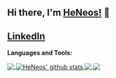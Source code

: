 ## Hi there, I'm [HeNeos!](https://github.com/HeNeos) 👋

## [LinkedIn](www.linkedin.com/in/HeNeos)

**Languages and Tools:**  

<a href="https://github.com/anuraghazra/github-readme-stats">
  <img align="center" src="https://github-readme-stats.anuraghazra1.vercel.app/api/top-langs/?username=HeNeos&theme=tokyonight&hide=glsl,python" />
</a>
<a href="https://github.com/anuraghazra/github-readme-stats">
  <img align="center" src="https://github-readme-stats.anuraghazra1.vercel.app/api?username=HeNeos&show_icons=true&theme=tokyonight&line_height=27" alt="HeNeos' github stats" />
</a>

<a href="https://github.com/anuraghazra/github-readme-stats">
  <img align="center" src="https://github-readme-stats.anuraghazra1.vercel.app/api/pin/?username=HeNeos&repo=CompetitiveProgramming&theme=tokyonight" />
</a>    
<a href="https://github.com/anuraghazra/anuraghazra.github.io">
  <img align="center" src="https://github-readme-stats.anuraghazra1.vercel.app/api/pin/?username=HeNeos&repo=Mechanical&theme=tokyonight" />
</a>
